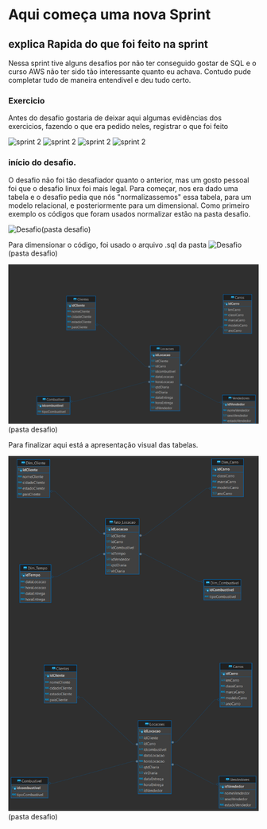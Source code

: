 # Aqui começa uma nova Sprint
## explica Rapida do que foi feito na sprint
Nessa sprint tive alguns desafios por não ter conseguido gostar de SQL e o curso AWS não ter sido tão interessante quanto eu achava.
Contudo pude completar tudo de maneira entendivel e deu tudo certo.

### Exercicio

Antes do desafio gostaria de deixar aqui algumas evidências dos exercicios, fazendo o que era pedido neles, registrar o que foi feito

![sprint 2](Evidencias/evidencia_3_código_sql_3,1.png)
![sprint 2](Evidencias/evidencia_código_sql_2_3.1.png)
![sprint 2](Evidencias/evidencia_código_sql_3.1.png)
![sprint 2](Evidencias/evidencia_1_código_sql_3,2.png)

### início do desafio.
O desafio não foi tão desafiador quanto o anterior, mas um gosto pessoal foi que o desafio linux foi mais legal. Para começar, nos 
era dado uma tabela e o desafio pedia que nós "normalizassemos" essa tabela, para um modelo relacional, e posteriormente para um dimensional.
Como primeiro exemplo os códigos que foram usados normalizar estão na pasta desafio.

![Desafio](Desafio/Parte_1/)(pasta desafio)

Para dimensionar o código, foi usado o arquivo .sql da pasta ![Desafio](Desafio/Parte_2/)(pasta desafio)

![Desafio](Desafio/Parte_2/Captura%20de%20tela%202024-08-16%20112652.png)(pasta desafio)

Para finalizar aqui está a apresentação visual das tabelas.

![Desafio](Desafio/Parte_3/concessionaria.sqlite.png)(pasta desafio)
